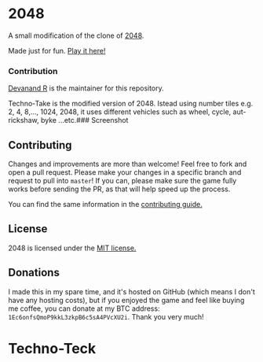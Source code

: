 # 2048
A small modification of the clone of [2048](https://github.com/2048iitb/2048).

Made just for fun. [Play it here!](http://gabrielecirulli.github.io/2048/)

### Contribution

[Devanand R](https://github.com/devanandR) is the maintainer for this repository.


Techno-Take is the modified version of 2048. Istead using number tiles e.g. 2, 4, 8,..., 1024, 2048,
it uses different vehicles such as wheel, cycle, aut-rickshaw, byke ...etc.### Screenshot

## Contributing
Changes and improvements are more than welcome! Feel free to fork and open a pull request. Please make your changes in a specific branch and request to pull into `master`! If you can, please make sure the game fully works before sending the PR, as that will help speed up the process.

You can find the same information in the [contributing guide.](https://github.com/gabrielecirulli/2048/blob/master/CONTRIBUTING.md)

## License
2048 is licensed under the [MIT license.](https://github.com/gabrielecirulli/2048/blob/master/LICENSE.txt)

## Donations
I made this in my spare time, and it's hosted on GitHub (which means I don't have any hosting costs), but if you enjoyed the game and feel like buying me coffee, you can donate at my BTC address: `1Ec6onfsQmoP9kkL3zkpB6c5sA4PVcXU2i`. Thank you very much!
# Techno-Teck
